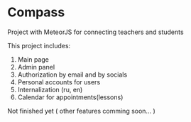 # Compass
Project with MeteorJS for connecting teachers and students

This project includes:
1) Main page
2) Admin panel
3) Authorization by email and by socials
4) Personal accounts for users
5) Internalization (ru, en)
6) Calendar for appointments(lessons)


Not finished yet ( other features comming soon... )
